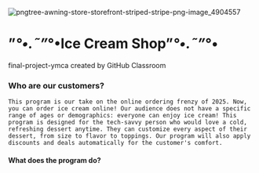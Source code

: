 ![pngtree-awning-store-storefront-striped-stripe-png-image_4904557](https://github.com/user-attachments/assets/60d7e6fb-c17c-4024-bc2f-245a49458228)


# ”*°•.˜”*°•Ice Cream Shop”*°•.˜”*°•
final-project-ymca created by GitHub Classroom

### Who are our customers?
```
This program is our take on the online ordering frenzy of 2025. Now, you can order ice cream online! Our audience does not have a specific range of ages or demographics: everyone can enjoy ice cream! This program is designed for the tech-savvy person who would love a cold, refreshing dessert anytime. They can customize every aspect of their dessert, from size to flavor to toppings. Our program will also apply discounts and deals automatically for the customer's comfort. 
```

#### What does the program do?

```

```
